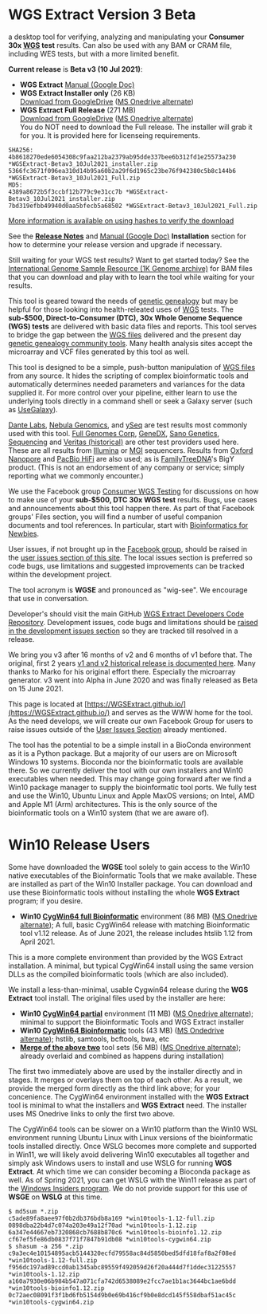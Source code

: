 # WGS Extract Version 3 Beta
a desktop tool for verifying, analyzing and manipulating your **Consumer 30x [WGS](https://h600.org/wiki/WGS) test** results. Can also be used with any BAM or CRAM file, including WES tests, but with a more limited benefit.

__Current release__ is **Beta v3 (10 Jul 2021)**:
* **WGS Extract** [Manual (Google Doc)](https://bit.ly/35IziTY)
* **WGS Extract Installer only**  (26 KB)\
    [Download from GoogleDrive](https://bit.ly/3hvFsyA) ([MS Onedrive alternate](https://1drv.ms/u/s!AgorjTSMFYpjgQQ2d-5pcycvLRyW?e=RLpR5s))
* **WGS Extract Full Release** (271 MB)\
    [Download from GoogleDrive](https://bit.ly/2VmsRF3) ([MS Onedrive alternate](https://1drv.ms/u/s!AgorjTSMFYpjgQX81ThI613oQre_?e=8EzVRF))	
You do NOT need to download the Full release.  The installer will grab it for you.  It is provided here for licenseing requirements.
```
SHA256: 
4b8618270ede6054308c9faa212ba2379ab95dde337bee6b312fd1e25573a230 *WGSExtract-Betav3_10Jul2021_installer.zip
5366fc3671f096ea310d14b95a60b2a29f6d1965c23be76f942380c5b8c144b6 *WGSExtract-Betav3_10Jul2021_Full.zip
MD5:
4389a8672b5f3ccbf12b779c9e31cc7b *WGSExtract-Betav3_10Jul2021_installer.zip
7bd319efbb49940d0aa5bfecb5a68502 *WGSExtract-Betav3_10Jul2021_Full.zip
```
[More information is available on using hashes to verify the download](https://www.howtogeek.com/67241/htg-explains-what-are-md5-sha-1-hashes-and-how-do-i-check-them/)

See the **[Release Notes](https://github.com/WGSExtract/WGSExtract.github.io/blob/master/WGSE_Betav3_Release_Notes.md)** and [Manual (Google Doc)](https://bit.ly/35IziTY) **Installation** section for how to determine your release version and upgrade if necessary.

Still waiting for your WGS test results?  Want to get started today?  See the [International Genome Sample Resource (1K Genome archive)](https://www.internationalgenome.org/data) for BAM files that you can download and play with to learn the tool while waiting for your results.

This tool is geared toward the needs of [genetic genealogy](https://h600.org/wiki/Genetic+Genealogy) but may be helpful for those looking into health-releated uses of [WGS](https://h600.org/wiki/WGS) tests. The **sub-$500, Direct-to-Consumer (DTC), 30x Whole Genome Sequence (WGS) tests** are delivered with basic data files and reports. This tool serves to bridge the gap between the [WGS files](https://h600.org/wiki/Sequencing+File+Formats) delivered and the present day [genetic genealogy community tools](https://h600.org/wiki/Third+Party+Analysis+Tools). Many health analysis sites accept the microarray and VCF files generated by this tool as well.

This tool is designed to be a simple, push-button manipulation of [WGS files](https://h600.org/wiki/Sequencing+File+Formats) from any source. It hides the scripting of complex bioinformatic tools and automatically determines needed parameters and variances for the data supplied it.  For more control over your pipeline, either learn to use the underlying tools directly in a command shell or seek a Galaxy server (such as [UseGalaxy](https://usegalaxy.org/)).

[Dante Labs](https://genome.dantelabs.com), [Nebula Genomics](https://nebula.org/), and [ySeq](https://yseq.net/) are test results most commonly used with this tool. [Full Genomes Corp](https://fullgenomes.com/]), [GeneDX](https://www.genedx.com/), [Sano Genetics](https://sanogenetics.com), [Sequencing](https://sequencing.com/) and [Veritas (historical)](https://veritasgenetics.com) are other test providers used here. These are all results from [Illumina](https://illumina.com) or [MGI](https://en.mgi-tech.com/) sequencers.  Results from [Oxford Nanopore](https://nanoporetech.com/) and [PacBio HiFi](https://www.pacb.com/smrt-science/smrt-sequencing/hifi-reads-for-highly-accurate-long-read-sequencing/) are also used; as is [FamilyTreeDNA](https://familytreedna.com/)'s BigY product. (This is not an endorsement of any company or service; simply reporting what we commonly encounter.)

We use the Facebook group [Consumer WGS Testing](https://www.facebook.com/groups/373644229897409/) for discussions on how to make use of your **sub-$500, DTC 30x WGS test** results. Bugs, use cases and announcements about this tool happen there.  As part of that Facebook groups' Files section, you will find a number of useful companion documents and tool references.  In particular, start with [Bioinformatics for Newbies](http://bit.ly/38jnxnK). 

User issues, if not brought up in the [Facebook group](https://www.facebook.com/groups/373644229897409/), should be raised in the [user issues section of this site](https://github.com/WGSExtract/WGSExtract.github.io/issues). The local issues section is preferred so code bugs, use limitations and suggested improvements can be tracked within the development project.

The tool acronym is **WGSE** and pronounced as "wig-see". We encourage that use in conversation.

Developer's should visit the main GitHub [WGS Extract Developers Code Repository](https://github.com/WGSExtract/WGSExtract-Dev/).  Development issues, code bugs and limitations should be [raised in the development issues section](https://github.com/WGSExtract/WGSExtract-Dev/issues) so they are tracked till resolved in a release.

We bring you v3 after 16 months of v2 and 6 months of v1 before that.  The original, first 2 years [v1 and v2 historical release is documented here](https://github.com/WGSExtract/WGSExtract-Historical). Many thanks to Marko for his original effort there. Especially the microarray generator. v3 went into Alpha in June 2020 and was finally released as Beta on 15 June 2021.

This page is located at [https://WGSExtract.github.io/](https://WGSExtract.github.io/) and serves as the WWW home for the tool. As the need develops, we will create our own Facebook Group for users to raise issues outside of the [User Issues Section](https://github.com/WGSExtract/WGSExtract.github.io/issues) already mentioned.

The tool has the potential to be a simple install in a BioConda environment as it is a Python package. But a majority of our users are on Microsoft Windows 10 systems. Bioconda nor the bioinformatic tools are available there. So we currently deliver the tool with our own installers and Win10 executables when needed. This may change going forward after we find a Win10 package manager to supply the bioinformatic tool ports. We fully test and use the Win10, Ubuntu Linux and Apple MaxOS versions; on Intel, AMD and Apple M1 (Arm) architectures. This is the only source of the bioinformatic tools on a Win10 system (that we are aware of).

# Win10 Release Users
Some have downloaded the **WGSE** tool solely to gain access to the Win10 native executables of the Bioinformatic Tools that we make available.  These are installed as part of the Win10 Installer package.  You can download and use these Bioinformatic tools without installing the whole **WGS Extract** program; if you desire.

* **Win10 [CygWin64 full Bioinformatic](https://bit.ly/3jrXjrA)** environment (86 MB) ([MS Onedrive alternate](https://1drv.ms/u/s!AgorjTSMFYpjgQFkYV9HW0WbI1nS?e=rLSnLo)); A full, basic CygWin64 release with matching Bioinformatic tool v1.12 release. As of June 2021, the release includes htslib 1.12 from April 2021.

This is a more complete environment than provided by the WGS Extract installation.  A minimal, but typical CygWin64 install using the same version DLLs as the compiled bioinformatic tools (which are also included).

We install a less-than-minimal, usable Cygwin64 release during the **WGS Extract** tool install.  The original files used by the installer are here:
* **Win10 [CygWin64 partial](https://bit.ly/3q2Z3sn)** environment (11 MB) ([MS Onedrive alternate](https://1drv.ms/u/s!AgorjTSMFYpjcGO3m9V1V_i-mho?e=zLr3h4)); minimal to support the Bioinformatic Tools and WGS Extract installer
* **Win10 [CygWin64 Bioinformatic](https://bit.ly/2RZG05K)** tools (43 MB) ([MS Ondedrive alternate](https://1drv.ms/u/s!AgorjTSMFYpjeWbKyVRfkb1yTnI?e=2ZgeMZ)); hstlib, samtools, bcftools, bwa, etc
* **[Merge of the above two](https://bit.ly/3epnGeQ)** tool sets (56 MB) ([MS Onedrive alternate](https://1drv.ms/u/s!AgorjTSMFYpjgQALD5Ljnr4m6ozf?e=m1vjed)); already overlaid and combined as happens during installation)

The first two immediately above are used by the installer directly and in stages.  It merges or overlays them on top of each other.  As a result, we provide the merged form directly as the third link above; for your concenience.  The CygWin64 environment installed with the **WGS Extract** tool is minimal to what the installers and **WGS Extract** need. The installer uses MS Onedrive links to only the first two above.

The CygWin64 tools can be slower on a Win10 platform than the Win10 WSL environment running Ubuntu Linux with Linux versions of the bioinformatic tools installed directly.  Once WSLG becomes more complete and supported in Win11, we will likely avoid delivering Win10 executables all together and simply ask Windows users to install and use WSLG for running **WGS Extract**. At which time we can consider becoming a Bioconda package as well.  As of Spring 2021, you can get WSLG with the Win11 release as part of the [Windows Insiders program](https://insider.windows.com/).  We do not provide support for this use of **WSGE** on **WSLG** at this time.
```
$ md5sum *.zip
c5ade89fa8aee97f0b2db376bdb8a169 *win10tools-1.12-full.zip
0898dba22b4d7c074a203e49a12f70ad *win10tools-1.12.zip
6a347e44667eb7320868cb7688b870c6 *win10tools-bioinfo1.12.zip
cf67ef5fe86db0837f71f7847b91db08 *win10tools-cygwin64.zip
$ shasum -a 256 *.zip
c9a3ec4e10154895acb5144320ecfd79558ac84d5850bed5dfd18faf8a2f08ed *win10tools-1.12-full.zip
f956dc197ad89ccd0ab1345abc89559f492059d26f20a444d7f1ddec31225557 *win10tools-1.12.zip
a160a7930e06b984b547a071cfa742d6538089e2fcc7ae1b1ac3644bc1ae6bdd *win10tools-bioinfo1.12.zip
0c72aec08091f3f1bd6fb5154d9b0e69b416cf9b0e8dcd145f558dbaf51ac45c *win10tools-cygwin64.zip
```
